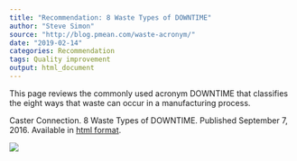 ```yaml
---
title: "Recommendation: 8 Waste Types of DOWNTIME"
author: "Steve Simon"
source: "http://blog.pmean.com/waste-acronym/"
date: "2019-02-14"
categories: Recommendation
tags: Quality improvement
output: html_document
---
```


This page reviews the commonly used acronym DOWNTIME that classifies the
eight ways that waste can occur in a manufacturing
process.

<!---More--->

Caster Connection. 8 Waste Types of DOWNTIME. Published September 7,
2016. Available in [html
format](https://casterconnection.com/8-waste-types-downtime/).

![](http://www.pmean.com/images/images/19/waste-acronym01.png)




